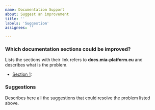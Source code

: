 ```yaml
---
name: Documentation Support
about: Suggest an improvement 
title: ''
labels: 'Suggestion'
assignees: ''

---
```


### **Which documentation sections could be improved?**

Lists the sections with their link refers to **docs.mia-platform.eu** and describes what is the problem.

- [Section 1](https://docs.mia-platform.eu/...#..): <!-- Description of the problem-->

### **Suggestions**

Describes here all the suggestions that could resolve the problem listed above.



